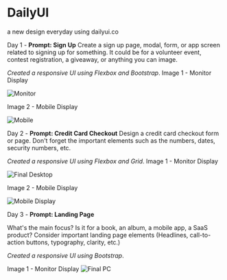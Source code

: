 # DailyUI
a new design everyday using dailyui.co

Day 1 - **Prompt: Sign Up**
Create a sign up page, modal, form, or app screen related to signing up for something. It could be for a volunteer event, contest registration, a giveaway, or anything you can image.

_Created a responsive UI using Flexbox and Bootstrap_.
Image 1 - Monitor Display

![Monitor](https://github.com/machraakash/DailyUI/assets/34833061/bffe0da8-e78b-4bfe-ba76-9e8f26fc798c)

Image 2 - Mobile Display

![Mobile](https://github.com/machraakash/DailyUI/assets/34833061/a079be4b-dda5-4417-b688-9c562c647bbb)


Day 2 - **Prompt: Credit Card Checkout**
Design a credit card checkout form or page. Don't forget the important elements such as the numbers, dates, security numbers, etc.

_Created a responsive UI using Flexbox and Grid_.
Image 1 - Monitor Display

![Final Desktop](https://github.com/machraakash/DailyUI/assets/34833061/e277c480-086f-40f1-a5b5-2fb39ad59048)


Image 2 - Mobile Display

![Mobile Display](https://github.com/machraakash/DailyUI/assets/34833061/6c2271ed-60a4-4723-ac22-9c674418e540)

Day 3 - **Prompt: Landing Page**

What's the main focus? Is it for a book, an album, a mobile app, a SaaS product? Consider important landing page elements (Headlines, call-to-action buttons, typography, clarity, etc.)

_Created a responsive UI using Bootstrap_.

Image 1 - Monitor Display
![Final PC](https://github.com/machraakash/DailyUI/assets/34833061/61249be0-20dc-4f06-865e-1c4263154cfb)
